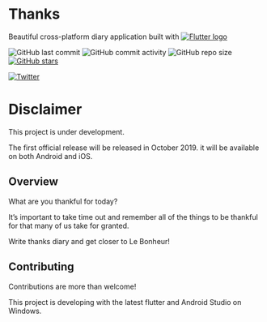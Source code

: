 <!--# [![Flutter logo][]][flutter.dev] ![GitHub top language](https://img.shields.io/github/languages/top/tdh8316/thanks.svg)

[![Twitter](https://img.shields.io/twitter/url/https/github.com/tdh8316/thanks.svg?style=social)](https://twitter.com/intent/tweet?text=Wow:&url=https%3A%2F%2Fgithub.com%2Ftdh8316%2Fthanks)
![flutter](https://img.shields.io/badge/flutter-%3E%3D1.0-jade.svg)-->

# Thanks

Beautiful cross-platform diary application built with [![Flutter logo][]][flutter.dev]

[Flutter logo]: https://flutter.dev/assets/flutter-lockup-4cb0ee072ab312e59784d9fbf4fb7ad42688a7fdaea1270ccf6bbf4f34b7e03f.svg
[flutter.dev]: https://flutter.dev

![GitHub last commit](https://img.shields.io/github/last-commit/tdh8316/thanks.svg)
![GitHub commit activity](https://img.shields.io/github/commit-activity/m/tdh8316/thanks.svg)
![GitHub repo size](https://img.shields.io/github/repo-size/tdh8316/thanks.svg)
[![GitHub stars](https://img.shields.io/github/stars/tdh8316/thanks.svg?style=social)](https://github.com/tdh8316/thanks/stargazers)

[![Twitter](https://img.shields.io/twitter/url/https/github.com/tdh8316/thanks.svg?style=social)](https://twitter.com/intent/tweet?text=Beautiful%20diray%20application:&url=https%3A%2F%2Fgithub.com%2Ftdh8316%2Fthanks)

# Disclaimer
This project is under development.

The first official release will be released in October 2019.
it will be available on both Android and iOS.

## Overview
What are you thankful for today?

It’s important to take time out and remember all of the things to
be thankful for that many of us take for granted.

Write thanks diary and get closer to Le Bonheur!

## Contributing
Contributions are more than welcome!

This project is developing with the latest flutter and Android Studio on Windows.
